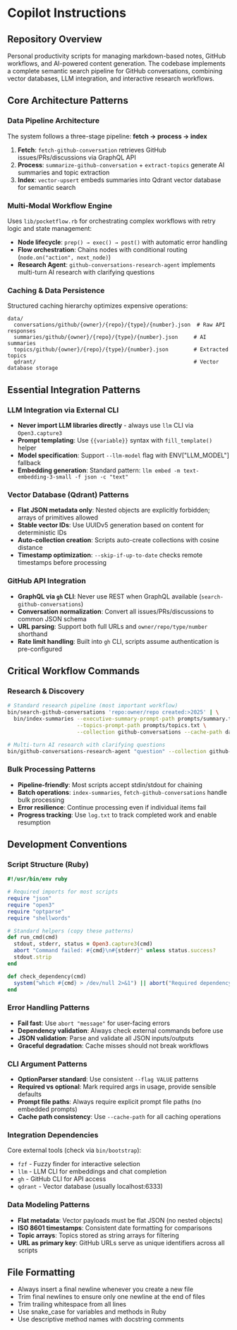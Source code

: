 # Copilot Instructions

## Repository Overview

Personal productivity scripts for managing markdown-based notes, GitHub workflows, and AI-powered content generation. The codebase implements a complete semantic search pipeline for GitHub conversations, combining vector databases, LLM integration, and interactive research workflows.

## Core Architecture Patterns

### Data Pipeline Architecture
The system follows a three-stage pipeline: **fetch → process → index**
1. **Fetch**: `fetch-github-conversation` retrieves GitHub issues/PRs/discussions via GraphQL API
2. **Process**: `summarize-github-conversation` + `extract-topics` generate AI summaries and topic extraction
3. **Index**: `vector-upsert` embeds summaries into Qdrant vector database for semantic search

### Multi-Modal Workflow Engine
Uses `lib/pocketflow.rb` for orchestrating complex workflows with retry logic and state management:
- **Node lifecycle**: `prep() → exec() → post()` with automatic error handling
- **Flow orchestration**: Chains nodes with conditional routing (`node.on("action", next_node)`)
- **Research Agent**: `github-conversations-research-agent` implements multi-turn AI research with clarifying questions

### Caching & Data Persistence
Structured caching hierarchy optimizes expensive operations:
```
data/
  conversations/github/{owner}/{repo}/{type}/{number}.json  # Raw API responses
  summaries/github/{owner}/{repo}/{type}/{number}.json     # AI summaries
  topics/github/{owner}/{repo}/{type}/{number}.json        # Extracted topics
  qdrant/                                                  # Vector database storage
```

## Essential Integration Patterns

### LLM Integration via External CLI
- **Never import LLM libraries directly** - always use `llm` CLI via `Open3.capture3`
- **Prompt templating**: Use `{{variable}}` syntax with `fill_template()` helper
- **Model specification**: Support `--llm-model` flag with ENV["LLM_MODEL"] fallback
- **Embedding generation**: Standard pattern: `llm embed -m text-embedding-3-small -f json -c "text"`

### Vector Database (Qdrant) Patterns
- **Flat JSON metadata only**: Nested objects are explicitly forbidden; arrays of primitives allowed
- **Stable vector IDs**: Use UUIDv5 generation based on content for deterministic IDs
- **Auto-collection creation**: Scripts auto-create collections with cosine distance
- **Timestamp optimization**: `--skip-if-up-to-date` checks remote timestamps before processing

### GitHub API Integration
- **GraphQL via `gh` CLI**: Never use REST when GraphQL available (`search-github-conversations`)
- **Conversation normalization**: Convert all issues/PRs/discussions to common JSON schema
- **URL parsing**: Support both full URLs and `owner/repo/type/number` shorthand
- **Rate limit handling**: Built into `gh` CLI, scripts assume authentication is pre-configured

## Critical Workflow Commands

### Research & Discovery
```bash
# Standard research pipeline (most important workflow)
bin/search-github-conversations 'repo:owner/repo created:>2025' | \
  bin/index-summaries --executive-summary-prompt-path prompts/summary.txt \
                      --topics-prompt-path prompts/topics.txt \
                      --collection github-conversations --cache-path data

# Multi-turn AI research with clarifying questions
bin/github-conversations-research-agent "question" --collection github-conversations
```

### Bulk Processing Patterns
- **Pipeline-friendly**: Most scripts accept stdin/stdout for chaining
- **Batch operations**: `index-summaries`, `fetch-github-conversations` handle bulk processing
- **Error resilience**: Continue processing even if individual items fail
- **Progress tracking**: Use `log.txt` to track completed work and enable resumption

## Development Conventions

### Script Structure (Ruby)
```ruby
#!/usr/bin/env ruby

# Required imports for most scripts
require "json"
require "open3"
require "optparse"
require "shellwords"

# Standard helpers (copy these patterns)
def run_cmd(cmd)
  stdout, stderr, status = Open3.capture3(cmd)
  abort "Command failed: #{cmd}\n#{stderr}" unless status.success?
  stdout.strip
end

def check_dependency(cmd)
  system("which #{cmd} > /dev/null 2>&1") || abort("Required dependency '#{cmd}' not found in PATH.")
end
```

### Error Handling Patterns
- **Fail fast**: Use `abort "message"` for user-facing errors
- **Dependency validation**: Always check external commands before use
- **JSON validation**: Parse and validate all JSON inputs/outputs
- **Graceful degradation**: Cache misses should not break workflows

### CLI Argument Patterns
- **OptionParser standard**: Use consistent `--flag VALUE` patterns
- **Required vs optional**: Mark required args in usage, provide sensible defaults
- **Prompt file paths**: Always require explicit prompt file paths (no embedded prompts)
- **Cache path consistency**: Use `--cache-path` for all caching operations

### Integration Dependencies
Core external tools (check via `bin/bootstrap`):
- `fzf` - Fuzzy finder for interactive selection
- `llm` - LLM CLI for embeddings and chat completion
- `gh` - GitHub CLI for API access
- `qdrant` - Vector database (usually localhost:6333)

### Data Modeling Patterns
- **Flat metadata**: Vector payloads must be flat JSON (no nested objects)
- **ISO 8601 timestamps**: Consistent date formatting for comparisons
- **Topic arrays**: Topics stored as string arrays for filtering
- **URL as primary key**: GitHub URLs serve as unique identifiers across all scripts

## File Formatting
- Always insert a final newline whenever you create a new file
- Trim final newlines to ensure only one newline at the end of files
- Trim trailing whitespace from all lines
- Use snake_case for variables and methods in Ruby
- Use descriptive method names with docstring comments
